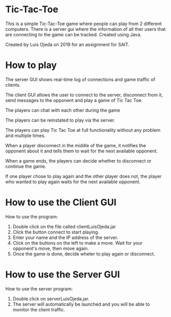 # Tic-Tac-Toe
This is a simple Tic-Tac-Toe game where people can play from 2 different computers. There is a server gui where the information of all ther users that are connecting to the game can be tracked. Created using Java.

Created by Luis Ojeda on 2019 for an assignment for SAIT.

# How to play
The server GUI shows real-time log of connections and game traffic of clients.

The client GUI allows the user to connect to the server, disconnect from it, send messages to the opponent and play a game of Tic Tac Toe.

The players can chat with each other during the game

The players can be reinstated to play via the server.

The players can play Tic Tac Toe at full functionality without any problem and multiple times.

When a player disconnect in the middle of the game, it notifies the opponent about it and tells them to wait for the next available opponent.

When a game ends, the players can decide whether to disconnect or continue the game. 

If one player chose to play again and the other player does not, the player who wanted to play again waits for the next available opponent.

# How to use the Client GUI
How to use the program:

1. Double click on the file called clientLuisOjeda.jar
2. Click the button connect to start playing.
3. Enter your name and the IP address of the server.
4. Click on the buttons on the left to make a move. Wait for your opponent's move, then move again.
5. Once the game is done, decide wheter to play again or disconnect.

# How to use the Server GUI
How to use the server program:

1. Double click on serverLuisOjeda.jar.
2. The server will automatically be launched and you will be able to monitor the client traffic.
